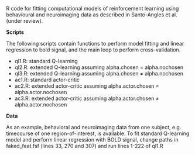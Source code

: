 R code for fitting computational models of reinforcement learning using behavioural and neuroimaging data
as described in Santo-Angles et al. (under review).

**Scripts**

The following scripts contain functions to perform model fitting and linear regression to bold signal, and the main loop to perform cross-validation.

- ql1.R: standard Q-learning
- ql2.R: extended Q-learning assuming alpha.chosen = alpha.nochosen
- ql3.R: extended Q-learning assuming alpha.chosen ≠ alpha.nochosen
- ac1.R: standard actor-critic
- ac2.R: extended actor-critic assuming alpha.actor.chosen = alpha.actor.nochosen
- ac3.R: extended actor-critic assuming alpha.actor.chosen ≠ alpha.actor.nochosen

**Data**

As an example, behavioral and neuroimaging data from one subject, e.g. timecourse of one region-of-interest, is available. To fit standard Q-learning model and perform linear regression with BOLD signal, change paths in faked_feat.fsf (lines 33, 270 and 307) and run lines 1-222 of ql1.R
